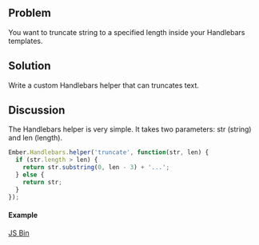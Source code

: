 ## Problem

You want to truncate string to a specified length inside your Handlebars templates.

## Solution

Write a custom Handlebars helper that can truncates text.

## Discussion

The Handlebars helper is very simple. It takes two parameters: str (string) and len (length).

```js
Ember.Handlebars.helper('truncate', function(str, len) {
  if (str.length > len) {
    return str.substring(0, len - 3) + '...';
  } else {
    return str;
  }
});
```

#### Example

<a class="jsbin-embed" href="http://jsbin.com/APoDiLA/1/embed?js,output">JS Bin</a><script src="http://static.jsbin.com/js/embed.js"></script>